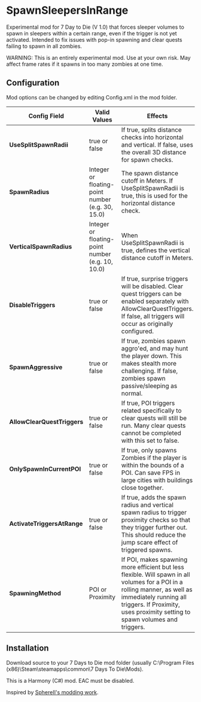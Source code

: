 # SpawnSleepersInRange

Experimental mod for 7 Day to Die (V 1.0) that forces sleeper volumes to spawn in sleepers within a certain range, even if the trigger is not yet activated. Intended to fix issues with pop-in spawning and clear quests failing to spawn in all zombies.

WARNING: This is an entirely experimental mod. Use at your own risk. May affect frame rates if it spawns in too many zombies at one time.

## Configuration

Mod options can be changed by editing Config.xml in the mod folder.

| Config Field | Valid Values | Effects |
|--|--|--|
|**UseSplitSpawnRadii**| true or false | If true, splits distance checks into horizontal and vertical. If false, uses the overall 3D distance for spawn checks. |
|**SpawnRadius**| Integer or floating-point number (e.g. 30, 15.0) | The spawn distance cutoff in Meters. If UseSplitSpawnRadii is true, this is used for the horizontal distance check.
|**VerticalSpawnRadius**| Integer or floating-point number (e.g. 10, 10.0) | When UseSplitSpawnRadii is true, defines the vertical distance cutoff in Meters.
|**DisableTriggers**|true or false|If true, surprise triggers will be disabled. Clear quest triggers can be enabled separately with AllowClearQuestTriggers. If false, all triggers will occur as originally configured.
|**SpawnAggressive**|true or false| If true, zombies spawn aggro'ed, and may hunt the player down. This makes stealth more challenging. If false, zombies spawn passive/sleeping as normal.
|**AllowClearQuestTriggers**|true or false|If true, POI triggers related specifically to clear quests will still be run. Many clear quests cannot be completed with this set to false.
|**OnlySpawnInCurrentPOI**|true or false|If true, only spawns Zombies if the player is within the bounds of a POI. Can save FPS in large cities with buildings close together.
|**ActivateTriggersAtRange**|true or false|If true, adds the spawn radius and vertical spawn radius to trigger proximity checks so that they trigger further out. This should reduce the jump scare effect of triggered spawns.
|**SpawningMethod**|POI or Proximity|If POI, makes spawning more efficient but less flexible. Will spawn in all volumes for a POI in a rolling manner, as well as immediately running all triggers. If Proximity, uses proximity setting to spawn volumes and triggers.

## Installation

Download source to your 7 Days to Die mod folder (usually C:\Program Files (x86)\Steam\steamapps\common\7 Days To Die\Mods).

This is a Harmony (C#) mod. EAC must be disabled.

Inspired by [SphereII's modding work](https://github.com/SphereII/SphereII.Mods).
